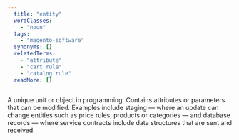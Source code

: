 ```yaml
---
  title: "entity"
  wordClasses: 
    - "noun"
  tags: 
    - "magento-software"
  synonyms: []
  relatedTerms: 
    - "attribute"
    - "cart rule"
    - "catalog rule"
  readMore: []
---
```

A unique unit or object in programming. Contains attributes or parameters that can be modified. Examples include staging — where an update can change entities such as price rules, products or categories — and database records — where service contracts include data structures that are sent and received.
